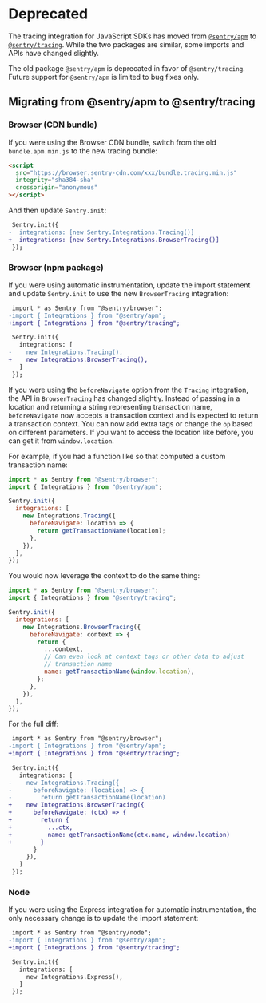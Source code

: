 # Deprecated

The tracing integration for JavaScript SDKs has moved from
[`@sentry/apm`](https://www.npmjs.com/package/@sentry/apm) to
[`@sentry/tracing`](https://www.npmjs.com/package/@sentry/tracing). While the
two packages are similar, some imports and APIs have changed slightly.

The old package `@sentry/apm` is deprecated in favor of `@sentry/tracing`.
Future support for `@sentry/apm` is limited to bug fixes only.

## Migrating from @sentry/apm to @sentry/tracing

### Browser (CDN bundle)

If you were using the Browser CDN bundle, switch from the old
`bundle.apm.min.js` to the new tracing bundle:

```html
<script
  src="https://browser.sentry-cdn.com/xxx/bundle.tracing.min.js"
  integrity="sha384-sha"
  crossorigin="anonymous"
></script>
```

And then update `Sentry.init`:

```diff
 Sentry.init({
-  integrations: [new Sentry.Integrations.Tracing()]
+  integrations: [new Sentry.Integrations.BrowserTracing()]
 });
```

### Browser (npm package)

If you were using automatic instrumentation, update the import statement and
update `Sentry.init` to use the new `BrowserTracing` integration:

```diff
 import * as Sentry from "@sentry/browser";
-import { Integrations } from "@sentry/apm";
+import { Integrations } from "@sentry/tracing";

 Sentry.init({
   integrations: [
-    new Integrations.Tracing(),
+    new Integrations.BrowserTracing(),
   ]
 });
```

If you were using the `beforeNavigate` option from the `Tracing` integration,
the API in `BrowserTracing` has changed slightly. Instead of passing in a
location and returning a string representing transaction name, `beforeNavigate`
now accepts a transaction context and is expected to return a transaction
context. You can now add extra tags or change the `op` based on different
parameters. If you want to access the location like before, you can get it from
`window.location`.

For example, if you had a function like so that computed a custom transaction
name:

```javascript
import * as Sentry from "@sentry/browser";
import { Integrations } from "@sentry/apm";

Sentry.init({
  integrations: [
    new Integrations.Tracing({
      beforeNavigate: location => {
        return getTransactionName(location);
      },
    }),
  ],
});
```

You would now leverage the context to do the same thing:

```javascript
import * as Sentry from "@sentry/browser";
import { Integrations } from "@sentry/tracing";

Sentry.init({
  integrations: [
    new Integrations.BrowserTracing({
      beforeNavigate: context => {
        return {
          ...context,
          // Can even look at context tags or other data to adjust
          // transaction name
          name: getTransactionName(window.location),
        };
      },
    }),
  ],
});
```

For the full diff:

```diff
 import * as Sentry from "@sentry/browser";
-import { Integrations } from "@sentry/apm";
+import { Integrations } from "@sentry/tracing";

 Sentry.init({
   integrations: [
-    new Integrations.Tracing({
-      beforeNavigate: (location) => {
-        return getTransactionName(location)
+    new Integrations.BrowserTracing({
+      beforeNavigate: (ctx) => {
+        return {
+          ...ctx,
+          name: getTransactionName(ctx.name, window.location)
+        }
       }
     }),
   ]
 });
```

### Node

If you were using the Express integration for automatic instrumentation, the
only necessary change is to update the import statement:

```diff
 import * as Sentry from "@sentry/node";
-import { Integrations } from "@sentry/apm";
+import { Integrations } from "@sentry/tracing";

 Sentry.init({
   integrations: [
     new Integrations.Express(),
   ]
 });
```
